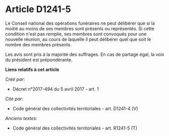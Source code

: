 # Article D1241-5

Le Conseil national des opérations funéraires ne peut délibérer que si la moitié au moins de ses membres sont présents ou
représentés. Si cette condition n'est pas remplie, ses membres sont convoqués pour une nouvelle réunion, au cours de laquelle
il peut délibérer quel que soit le nombre des membres présents.

Les avis sont pris à la majorité des suffrages. En cas de partage égal, la voix du président est prépondérante.

**Liens relatifs à cet article**

_Créé par_:

  - Décret n°2017-494 du 5 avril 2017 - art. 1

_Cité par_:

  - Code général des collectivités territoriales - art. D1241-4 (V)

_Anciens textes_:

  - Code général des collectivités territoriales - art. R1241-5 (T)
